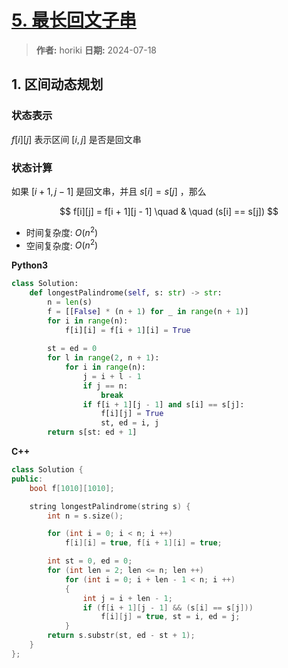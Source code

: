 # [5. 最长回文子串](https://leetcode.cn/problems/longest-palindromic-substring/description/)

> **作者:** horiki
> **日期:** 2024-07-18

## 1. 区间动态规划

### 状态表示

$f[i][j]$ 表示区间 $[i, j]$ 是否是回文串

### 状态计算

如果 $[i + 1, j - 1]$ 是回文串，并且 $s[i] = s[j]$ ，那么

$$
	f[i][j] = f[i + 1][j - 1] \quad & \quad (s[i] == s[j])
$$

- 时间复杂度: $O(n^2)$
- 空间复杂度: $O(n^2)$

**Python3**

```python
class Solution:
    def longestPalindrome(self, s: str) -> str:
        n = len(s)
        f = [[False] * (n + 1) for _ in range(n + 1)]
        for i in range(n):
            f[i][i] = f[i + 1][i] = True
        
        st = ed = 0
        for l in range(2, n + 1):
            for i in range(n):
                j = i + l - 1
                if j == n:
                    break
                if f[i + 1][j - 1] and s[i] == s[j]:
                    f[i][j] = True
                    st, ed = i, j
        return s[st: ed + 1]
```

**C++**

```C++
class Solution {
public:
    bool f[1010][1010];

    string longestPalindrome(string s) {
        int n = s.size();

        for (int i = 0; i < n; i ++) 
            f[i][i] = true, f[i + 1][i] = true;

        int st = 0, ed = 0;
        for (int len = 2; len <= n; len ++)
            for (int i = 0; i + len - 1 < n; i ++)
            {
                int j = i + len - 1;
                if (f[i + 1][j - 1] && (s[i] == s[j]))
                    f[i][j] = true, st = i, ed = j;
            }
        return s.substr(st, ed - st + 1);
    }
};
```